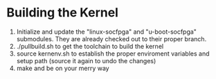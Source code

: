 # Building the Kernel

1. Initialize and update the "linux-socfpga" and "u-boot-socfpga" submodules. They are already checked out to their proper branch.
2. ./pullbuild.sh to get the toolchain to build the kernel
3. source kernenv.sh to establish the proper enviroment variables and setup path (source it again to undo the changes)
4. make and be on your merry way
